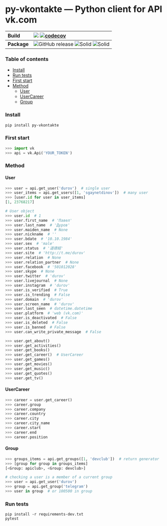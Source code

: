 # py-vkontakte — Python client for API vk.com

**Build** | ![](https://github.com/sgaynetdinov/py-vkontakte/workflows/unittest/badge.svg) [![codecov](https://codecov.io/gh/sgaynetdinov/py-vkontakte/branch/master/graph/badge.svg)](https://codecov.io/gh/sgaynetdinov/py-vkontakte)
:---   | :---  
**Package** | ![GitHub release](https://img.shields.io/github/release/sgaynetdinov/py-vkontakte.svg) ![Solid](https://img.shields.io/pypi/pyversions/py-vkontakte.svg) ![Solid](https://img.shields.io/pypi/wheel/py-vkontakte.svg)


### Table of contents

- [Install](#install)
- [Run tests](#run-tests)
- [First start](#first-start)
- [Method](#method)
  - [User](#user)
  - [UserCareer](#usercareer)
  - [Group](#group)



### Install

```sh
pip install py-vkontakte
```

### First start

```python
>>> import vk
>>> api = vk.Api('YOUR_TOKEN')
```

### Method

#### User
```python
>>> user = api.get_user('durov')  # single user
>>> user_items = api.get_users([1, 'sgaynetdinov'])  # many user
>>> [user.id for user in user_items]
[1, 23768217]
```

```python
# User object
>>> user.id  # 1
>>> user.first_name  # 'Павел'
>>> user.last_name  # 'Дуров'
>>> user.maiden_name  # None
>>> user.nickname  # ''
>>> user.bdate  # '10.10.1984'
>>> user.sex  # 'male'
>>> user.status  # '道德經'
>>> user.site  # 'http://t.me/durov'
>>> user.relation  # None
>>> user.relation_partner  # None
>>> user.facebook  # '501012028'
>>> user.skype  # None
>>> user.twitter  # 'durov'
>>> user.livejournal  # None
>>> user.instagram  # 'durov'
>>> user.is_verified  # True
>>> user.is_trending  # False
>>> user.domain  # 'durov'
>>> user.screen_name  # 'durov'
>>> user.last_seen  # datetime.datetime
>>> user.platform  # 'web (vk.com)'
>>> user.is_deactivated  # False
>>> user.is_deleted  # False
>>> user.is_banned  # False
>>> user.can_write_private_message  # False

>>> user.get_about()
>>> user.get_activities()
>>> user.get_books()
>>> user.get_career()  # UserCareer
>>> user.get_games()
>>> user.get_movies()
>>> user.get_music()
>>> user.get_quotes()
>>> user.get_tv()
```


#### UserCareer
```python
>>> career = user.get_career()
>>> career.group
>>> career.company
>>> career.country
>>> career.city
>>> career.city_name
>>> career.start
>>> career.end
>>> career.position
```


#### Group

```python
>>> groups_items = api.get_groups([1, 'devclub'])  # return generator
>>> [group for group in groups_items]
[<Group: apiclub>, <Group: devclub>]
```

```python
# checking a user is a member of a current group
>>> user = api.get_user('durov')
>>> group = api.get_group('telegram')
>>> user in group  # or 100500 in group
```

### Run tests

```
pip install -r requirements-dev.txt
pytest
```
